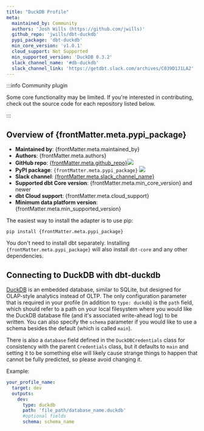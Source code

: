 ```yaml
---
title: "DuckDB Profile"
meta:
  maintained_by: Community
  authors: 'Josh Wills (https://github.com/jwills)'
  github_repo: 'jwills/dbt-duckdb'
  pypi_package: 'dbt-duckdb'
  min_core_version: 'v1.0.1'
  cloud_support: Not Supported
  min_supported_version: 'DuckDB 0.3.2'
  slack_channel_name: '#db-duckdb'
  slack_channel_link: 'https://getdbt.slack.com/archives/C039D1J1LA2'
---
```


:::info Community plugin

Some core functionality may be limited. If you're interested in contributing, check out the source code for each repository listed below.

:::

<h2> Overview of {frontMatter.meta.pypi_package} </h2>

<ul>
    <li><strong>Maintained by</strong>: {frontMatter.meta.maintained_by}</li>
    <li><strong>Authors</strong>: {frontMatter.meta.authors}</li>
    <li><strong>GitHub repo</strong>: <a href={`https://github.com/${frontMatter.meta.github_repo}`}>{frontMatter.meta.github_repo}</a><a href={`https://github.com/${frontMatter.meta.github_repo}`}><img src={`https://img.shields.io/github/stars/${frontMatter.meta.github_repo}?style=for-the-badge`}/></a></li>
    <li><strong>PyPI package</strong>: <code>{frontMatter.meta.pypi_package}</code> <a href={`https://badge.fury.io/py/${frontMatter.meta.pypi_package}`}><img src={`https://badge.fury.io/py/${frontMatter.meta.pypi_package}.svg`}/></a></li>
    <li><strong>Slack channel</strong>: <a href={frontMatter.meta.slack_channel_link}>{frontMatter.meta.slack_channel_name}</a></li>
    <li><strong>Supported dbt Core version</strong>: {frontMatter.meta.min_core_version} and newer</li>
    <li><strong>dbt Cloud support</strong>: {frontMatter.meta.cloud_support}</li>
    <li><strong>Minimum data platform version</strong>: {frontMatter.meta.min_supported_version}</li>
    </ul>

The easiest way to install the adapter is to use pip:

<code>pip install {frontMatter.meta.pypi_package}</code>

<p>You don't need to install dbt separately. Installing <code>{frontMatter.meta.pypi_package}</code> will also install <code>dbt-core</code> and any other dependencies.</p>

## Connecting to DuckDB with dbt-duckdb

[DuckDB](http://duckdb.org) is an embedded database, similar to SQLite, but designed for OLAP-style analytics instead of OLTP. The only configuration parameter that is required in your profile (in addition to `type: duckdb`) is the `path` field, which should refer to a path on your local filesystem where you would like the DuckDB database file (and it's associated write-ahead log) to be written. You can also specify the `schema` parameter if you would like to use a schema besides the default (which is called `main`).

There is also a `database` field defined in the `DuckDBCredentials` class for consistency with the parent `Credentials` class, but it defaults to `main` and setting it to be something else will likely cause strange things to happen that cannot be fully predicted, so please avoid changing it.

Example:

<File name='profiles.yml'>

```yaml
your_profile_name:
  target: dev
  outputs:
    dev:
      type: duckdb
      path: 'file_path/database_name.duckdb'
      #optional fields
      schema: schema_name 
```

</File>


